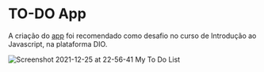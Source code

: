 # TO-DO App

A criação do [app](https://deivissonlisboa.github.io/to-do-app/) foi recomendado como desafio no curso de Introdução ao Javascript, na plataforma DIO.

![Screenshot 2021-12-25 at 22-56-41 My To Do List](https://user-images.githubusercontent.com/81440170/147397607-ba8e2715-84da-4c45-b0fc-1ee5af599d0a.png)

